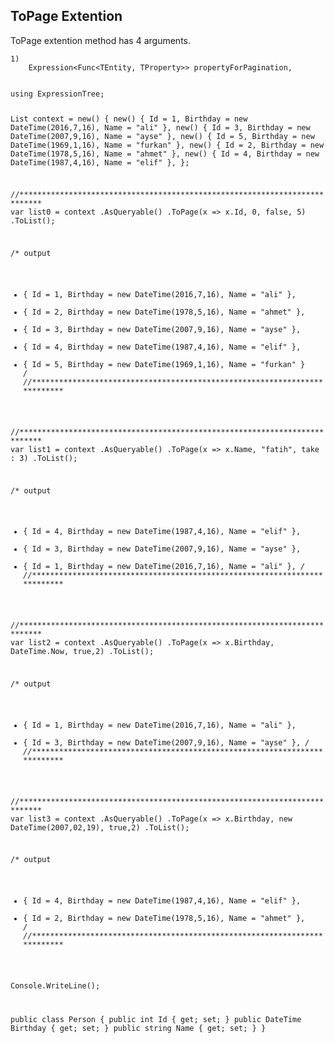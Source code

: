 
<h2>ToPage Extention</h2>

<p>
    ToPage extention method has 4 arguments.
    
    1)
        Expression<Func<TEntity, TProperty>> propertyForPagination,
</p>


<code>
using ExpressionTree;

List<Person> context = new()
{
    new() { Id = 1, Birthday = new DateTime(2016,7,16), Name = "ali" },
    new() { Id = 3, Birthday = new DateTime(2007,9,16), Name = "ayse" },
    new() { Id = 5, Birthday = new DateTime(1969,1,16), Name = "furkan" },
    new() { Id = 2, Birthday = new DateTime(1978,5,16), Name = "ahmet" },
    new() { Id = 4, Birthday = new DateTime(1987,4,16), Name = "elif" },
}; 

//***************************************************************************
var list0 = context
    .AsQueryable()
    .ToPage(x => x.Id, 0, false, 5)
    .ToList();

/*  output
 *  { Id = 1, Birthday = new DateTime(2016,7,16), Name = "ali" },
 *  { Id = 2, Birthday = new DateTime(1978,5,16), Name = "ahmet" },
 *  { Id = 3, Birthday = new DateTime(2007,9,16), Name = "ayse" },
 *  { Id = 4, Birthday = new DateTime(1987,4,16), Name = "elif" },
 *  { Id = 5, Birthday = new DateTime(1969,1,16), Name = "furkan" }
*/
//***************************************************************************


//***************************************************************************
var list1 =  context
    .AsQueryable()
    .ToPage(x => x.Name, "fatih", take : 3)
    .ToList();


/*  output
 *  { Id = 4, Birthday = new DateTime(1987,4,16), Name = "elif" },
 *  { Id = 3, Birthday = new DateTime(2007,9,16), Name = "ayse" },
 *  { Id = 1, Birthday = new DateTime(2016,7,16), Name = "ali" },
*/
//***************************************************************************


//***************************************************************************
var list2 = context
    .AsQueryable()
    .ToPage(x => x.Birthday, DateTime.Now, true,2)
    .ToList();

/*  output
 *  { Id = 1, Birthday = new DateTime(2016,7,16), Name = "ali" },
 *  { Id = 3, Birthday = new DateTime(2007,9,16), Name = "ayse" },
*/
//***************************************************************************

//***************************************************************************
var list3 = context
    .AsQueryable()
    .ToPage(x => x.Birthday, new DateTime(2007,02,19), true,2)
    .ToList();

/*  output
 *  { Id = 4, Birthday = new DateTime(1987,4,16), Name = "elif" },
 *  { Id = 2, Birthday = new DateTime(1978,5,16), Name = "ahmet" },
*/
//***************************************************************************

Console.WriteLine();


public class Person
{
    public int Id { get; set; }
    public DateTime Birthday { get; set; }
    public string Name { get; set; }
}
</code>
